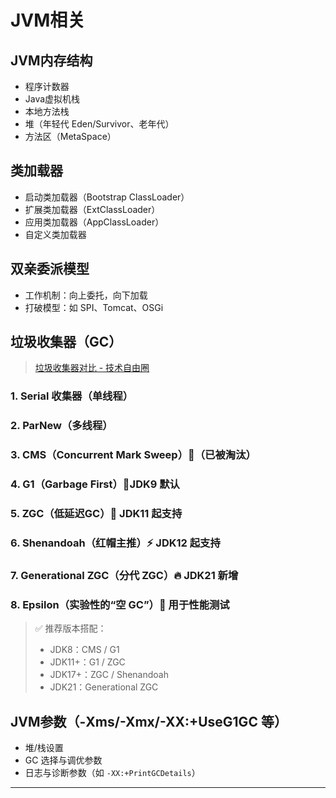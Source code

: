 # JVM相关

## JVM内存结构
- 程序计数器
- Java虚拟机栈
- 本地方法栈
- 堆（年轻代 Eden/Survivor、老年代）
- 方法区（MetaSpace）

## 类加载器
- 启动类加载器（Bootstrap ClassLoader）
- 扩展类加载器（ExtClassLoader）
- 应用类加载器（AppClassLoader）
- 自定义类加载器

## 双亲委派模型
- 工作机制：向上委托，向下加载
- 打破模型：如 SPI、Tomcat、OSGi

## 垃圾收集器（GC）

> [垃圾收集器对比 - 技术自由圈](https://mp.weixin.qq.com/s/aW5SamaBXdS3ZOYC_GR2qQ)

### 1. Serial 收集器（单线程）
### 2. ParNew（多线程）
### 3. CMS（Concurrent Mark Sweep）🌙（已被淘汰）
### 4. G1（Garbage First）🌟JDK9 默认
### 5. ZGC（低延迟GC）🌈 JDK11 起支持
### 6. Shenandoah（红帽主推）⚡ JDK12 起支持
### 7. Generational ZGC（分代 ZGC）🔥 **JDK21 新增**
### 8. Epsilon（实验性的“空 GC”）🧪 用于性能测试

> ✅ 推荐版本搭配：
> - JDK8：CMS / G1
> - JDK11+：G1 / ZGC
> - JDK17+：ZGC / Shenandoah
> - JDK21：Generational ZGC

## JVM参数（-Xms/-Xmx/-XX:+UseG1GC 等）
- 堆/栈设置
- GC 选择与调优参数
- 日志与诊断参数（如 `-XX:+PrintGCDetails`）

---
